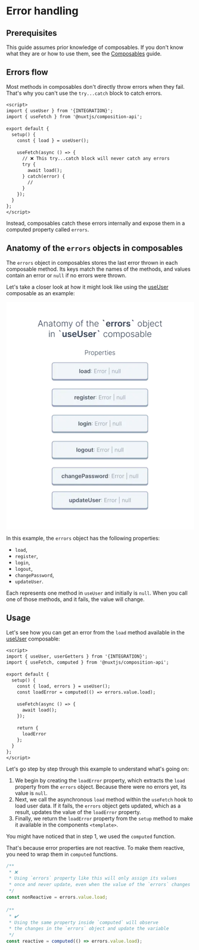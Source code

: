 # Error handling

## Prerequisites

This guide assumes prior knowledge of composables. If you don't know what they are or how to use them, see the [Composables](./composables.html) guide.

## Errors flow

Most methods in composables don't directly throw errors when they fail. That's why you can't use the `try...catch` block to catch errors.

```vue{7,10-15}
<script>
import { useUser } from '{INTEGRATION}';
import { useFetch } from '@nuxtjs/composition-api';

export default {
  setup() {
    const { load } = useUser();

    useFetch(async () => {
      // ❌ This try...catch block will never catch any errors
      try {
        await load();
      } catch(error) {
        //
      }
    });
  }
};
</script>
```

Instead, composables catch these errors internally and expose them in a computed property called `errors`.

## Anatomy of the `errors` objects in composables

The `errors` object in composables stores the last error thrown in each composable method. Its keys match the names of the methods, and values contain an error or `null` if no errors were thrown.

Let's take a closer look at how it might look like using the [useUser](/reference/api/core.useuser.html) composable as an example:

<img
  src="../images/errors-object-anatomy.webp"
  alt="Anatomy of the errors object"
  style="display: block; margin: 0 auto;">

In this example, the `errors` object has the following properties:

- `load`,
- `register`,
- `login`,
- `logout`,
- `changePassword`,
- `updateUser`.

Each represents one method in `useUser` and initially is `null`. When you call one of those methods, and it fails, the value will change.

## Usage

Let's see how you can get an error from the `load` method available in the [useUser](/reference/api/core.useuser.html) composable:

```vue
<script>
import { useUser, userGetters } from '{INTEGRATION}';
import { useFetch, computed } from '@nuxtjs/composition-api';

export default {
  setup() {
    const { load, errors } = useUser();
    const loadError = computed(() => errors.value.load);

    useFetch(async () => {
      await load();
    });

    return {
      loadError
    };
  }
};
</script>
```

Let's go step by step through this example to understand what's going on:

1. We begin by creating the `loadError` property, which extracts the `load` property from the `errors` object. Because there were no errors yet, its value is `null`.
2. Next, we call the asynchronous `load` method within the `useFetch` hook to load user data. If it fails, the `errors` object gets updated, which as a result, updates the value of the `loadError` property.
3. Finally, we return the `loadError` property from the `setup` method to make it available in the components `<template>`.

You might have noticed that in step 1, we used the `computed` function.

That's because error properties are not reactive. To make them reactive, you need to wrap them in `computed` functions.

```javascript
/**
 * ❌
 * Using `errors` property like this will only assign its values
 * once and never update, even when the value of the `errors` changes
 */
const nonReactive = errors.value.load;

/**
 * ✔️
 * Using the same property inside `computed` will observe
 * the changes in the `errors` object and update the variable
 */
const reactive = computed(() => errors.value.load);
```
